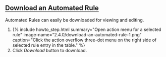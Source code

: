 ## [Download an Automated Rule](#download-an-automated-rule)

Automated Rules can easily be downloaded for viewing and editing.


<ol>
  <li>
      {% include howto_step.html
        summary="Open action menu for a selected rule"
        image-name="2.4.0/download-an-automated-rule-1.png"
        caption="Click the action overflow three-dot menu on the right side of selected rule entry in the table."
      %}  
  </li>
  <li>
    <summary>Click <i>Download</i> button to download.</summary>
  </li>
</ol>
